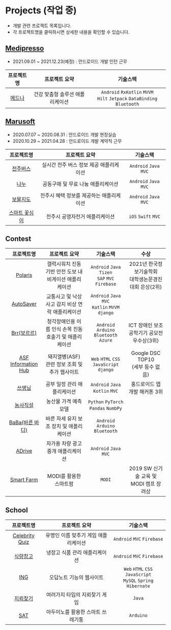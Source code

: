 # Projects (작업 중)
- 개발 관련 프로젝트 목록입니다.
- 각 프로젝트명을 클릭하시면 상세한 내용을 확인할 수 있습니다. 

## [Medipresso](https://medipresso.com/)
- 2021.09.01 ~ 2021.12.23(예정) : 안드로이드 개발 인턴 근무

|프로젝트명|프로젝트 요약|기술스택|
|:---:|:---:|:---:|
|[메드나][메드나]|건강 맞춤형 솔루션 애플리케이션| ```Android``` ```RxKotlin``` ```MVVM``` <br> ```Hilt``` ```Jetpack``` ```DataBinding``` ```Bluetooth```|

[메드나]:https://github.com/yamiblack/yamiblack/blob/main/%08Projects/Work/Medipresso/%EB%A9%94%EB%93%9C%EB%82%98.md

## [Marusoft](https://www.marusoft.net/)
- 2020.07.07 ~ 2020.08.31 : 안드로이드 개발 현장실습 
- 2020.10.29 ~ 2021.04.28 : 안드로이드 개발 계약직 근무

|프로젝트명|프로젝트 요약|기술스택|
|:---:|:---:|:---:|
|[전주버스][전주버스]|실시간 전주 버스 정보 제공 애플리케이션| ```Android``` ```Java``` ```MVC```|
|[나누][나누]|공동구매 및 무료 나눔 애플리케이션| ```Android``` ```Java``` ```MVC```|
|[보물지도][보물지도]|전주시 혜택 정보를 제공하는 애플리케이션| ```Android``` ```Java``` ```MVC```|
|[스마트 꽃싱이][스마트꽃싱이]|전주시 공영자전거 애플리케이션| ```iOS``` ```Swift``` ```MVC```|

[전주버스]:https://github.com/yamiblack/yamiblack/blob/main/%08Projects/Work/Marusoft/%EC%A0%84%EC%A3%BC%EB%B2%84%EC%8A%A4.md
[나누]:https://github.com/yamiblack/yamiblack/blob/main/%08Projects/Work/Marusoft/%EB%82%98%EB%88%84.md
[보물지도]:https://github.com/yamiblack/yamiblack/blob/main/%08Projects/Work/Marusoft/%EB%B3%B4%EB%AC%BC%EC%A7%80%EB%8F%84.md 
[스마트꽃싱이]:https://github.com/yamiblack/yamiblack/blob/main/%08Projects/Work/Marusoft/%EC%8A%A4%EB%A7%88%ED%8A%B8%20%EA%BD%83%EC%8B%B1%EC%9D%B4.md

## Contest
|프로젝트명|프로젝트 요약|기술스택|수상|
|:---:|:---:|:---:|:---:|
|[Polaris][Polaris]|갤럭시워치 진동 기반 안전 도보 내비게이션 애플리케이션|```Android``` ```Java``` ```Tizen``` <br> ```SAP``` ```MVC``` ```Firebase``` |2021년 한국정보기술학회 <br> 대학생논문경진대회 은상(2위)|
|[AutoSaver][AutoSaver]|교통사고 및 낙상사고 감지 비상 연락 애플리케이션|```Android``` ```Java``` ```MVC``` <br> ```Kotlin``` ```MVVM``` ```django```||
|[Brr(보르르)][Brr]|청각장애인용 이름 인식 손목 진동 호출기 및 애플리케이션|```Android``` ```Arduino``` <br> ```Bluetooth``` ```Azure```|ICT 장애인 보조공학기기 공모전 우수상(3위)|
|[ASF Information Hub][ASF]|돼지열병(ASF) 관련 정보 조회 및 추가 웹사이트|```Web``` ```HTML``` ```CSS``` <br> ```JavaScript``` ```django```   |Google DSC TOP10 <br> (세부 등수 없음)|
|[쓰앵님][쓰앵님]|공부 일정 관리 애플리케이션|```Android``` ```Java``` <br> ```Kotlin``` ```MVC```|홍드로이드 앱 개발 해커톤 3위|
|[농사직설][농사직설]|농산물 가격 예측 모델|```Python``` ```PyTorch``` ```Pandas``` ```NumbPy```  ||
|[BaBa(바른 바디)][BaBa]|바른 자세 유지 보조 장치 및 애플리케이션|```Android``` ```Arduino``` ```Bluetooth```||
|[ADrive][ADrive]|자가용 차량 광고 중개 애플리케이션|```Android``` ```Java``` ```MVC```||
|[Smart Farm][SmartFarm]|MODI를 활용한 스마트팜|```MODI```|2019 SW 신기술 교육 및 MODI 캠프 장려상|

[Adrive]:https://github.com/yamiblack/yamiblack/blob/main/%08Projects/Contest/ADrive.md
[ASF]:https://github.com/yamiblack/yamiblack/blob/main/%08Projects/Contest/ASF%20Information%20Hub.md
[AutoSaver]:https://github.com/yamiblack/yamiblack/blob/main/%08Projects/Contest/AutoSaver.md
[BaBa]:https://github.com/yamiblack/yamiblack/blob/main/%08Projects/Contest/BaBa.md
[Brr]:https://github.com/yamiblack/yamiblack/blob/main/%08Projects/Contest/Brr.md
[Polaris]:https://github.com/yamiblack/yamiblack/blob/main/%08Projects/Contest/Polaris.md
[SmartFarm]:https://github.com/yamiblack/yamiblack/blob/main/%08Projects/Contest/Smart%20Farm.md
[농사직설]:https://github.com/yamiblack/yamiblack/blob/main/%08Projects/Contest/%EB%86%8D%EC%82%AC%EC%A7%81%EC%84%A4.md
[쓰앵님]:https://github.com/yamiblack/yamiblack/blob/main/%08Projects/Contest/%EC%93%B0%EC%95%B5%EB%8B%98.md

## School
|프로젝트명|프로젝트 요약|기술스택|
|:---:|:---:|:---:|
|[Celebrity Quiz][CelebrityQuiz]|유명인 이름 맞추기 게임 애플리케이션|```Android``` ```MVC``` ```Firebase```|
|[식량창고][식량창고]|냉장고 식품 관리 애플리케이션|```Android``` ```MVC``` ```Firebase```|
|[ING][ING]|오답노트 기능의 웹사이트|```Web``` ```HTML``` ```CSS``` ```JavaScript``` <br> ```MySQL``` ```Spring``` ```Hibernate```|
|[지뢰찾기][지뢰찾기]|여러가지 타입의 지뢰찾기 게임|```Java```|
|[SAT][SAT]|아두이노를 활용한 스마트 쓰레기통|```Arduino```|

[CelebrityQuiz]:https://github.com/yamiblack/yamiblack/blob/main/%08Projects/School/Celebrity%20Quiz.md
[ING]:https://github.com/yamiblack/yamiblack/blob/main/%08Projects/School/ING.md
[SAT]:https://github.com/yamiblack/yamiblack/blob/main/%08Projects/School/SAT.md
[식량창고]:https://github.com/yamiblack/yamiblack/blob/main/%08Projects/School/%EC%8B%9D%EB%9F%89%EC%B0%BD%EA%B3%A0.md
[지뢰찾기]:https://github.com/yamiblack/yamiblack/blob/main/%08Projects/School/%EC%A7%80%EB%A2%B0%EC%B0%BE%EA%B8%B0.md

